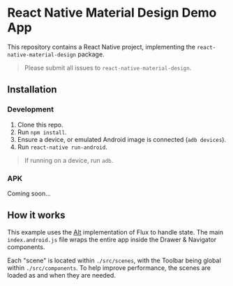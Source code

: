 # React Native Material Design Demo App

This repository contains a React Native project, implementing the `react-native-material-design` package.

> Please submit all issues to `react-native-material-design`.

## Installation

### Development

1. Clone this repo.
2. Run `npm install`.
3. Ensure a device, or emulated Android image is connected (`adb devices`).
4. Run `react-native run-android`.

> If running on a device, run `adb`.

### APK

Coming soon...

## How it works

This example uses the [Alt](http://alt.js.org) implementation of Flux to handle state.
The main `index.android.js` file wraps the entire app inside the Drawer & Navigator components.

Each "scene" is located within `./src/scenes`, with the Toolbar being global within `./src/components`.
To help improve performance, the scenes are loaded as and when they are needed.